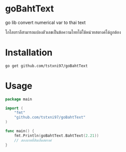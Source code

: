# goBahtText
go lib convert numerical var to thai text

โกไลบราลีสามารถแปลงตัวเลขเป็นข้อความไทยได้ใช้หน่วยสตางค์ได้ถูกต้อง

# Installation

```bash
go get github.com/tstxni97/goBahtText
```

# Usage

```go
package main

import (
    "fmt"
    "github.com/tstxni97/goBahtText"
)

func main() {
    fmt.Println(goBahtText.BahtText(2.21))
    // สองบาทยี่สิบเอ็ดสตางค์
}
```


